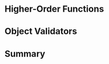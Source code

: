 Higher-Order Functions
======================


Object Validators
=================


Summary
=======

